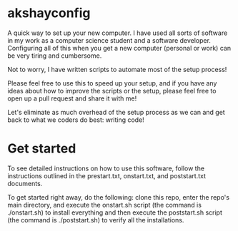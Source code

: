 # akshayconfig
A quick way to set up your new computer. I have used all sorts of software in my work as a computer science student and a
software developer. Configuring all of this when you get a new computer (personal or work) can be very tiring and cumbersome.

Not to worry, I have written scripts to automate most of the setup process!

Please feel free to use this to speed up your setup, and if you have any ideas about how to improve the scripts or the setup, 
please feel free to open up a pull request and share it with me! 

Let's eliminate as much overhead of the setup process as we can and get back to what we coders do best: writing code! 

# Get started
To see detailed instructions on how to use this software, follow the instructions outlined in the prestart.txt, onstart.txt,
and poststart.txt documents.

To get started right away, do the following: clone this repo, enter the repo's main directory, and execute the onstart.sh script (the command is ./onstart.sh) to install everything and then execute the poststart.sh script (the command is ./poststart.sh) to verify all the installations. 
